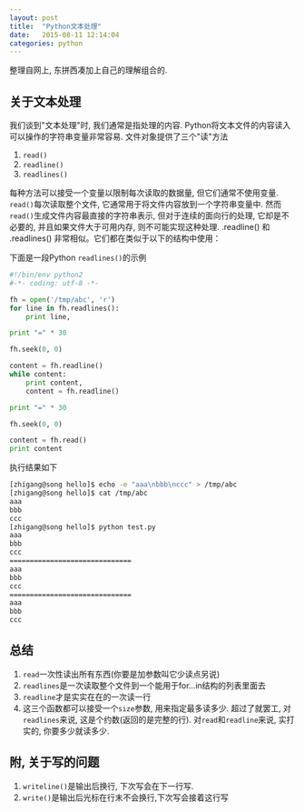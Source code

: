 ```yaml
---
layout: post
title:  "Python文本处理"
date:   2015-08-11 12:14:04
categories: python
---
```


整理自网上, 东拼西凑加上自己的理解组合的.

## 关于文本处理

我们谈到"文本处理"时, 我们通常是指处理的内容. Python将文本文件的内容读入可以操作的字符串变量非常容易.
文件对象提供了三个"读"方法

1. `read()`
2. `readline()`
3. `readlines()`

每种方法可以接受一个变量以限制每次读取的数据量, 但它们通常不使用变量. `read()`每次读取整个文件, 它通常用于将文件内容放到一个字符串变量中.
然而`read()`生成文件内容最直接的字符串表示, 但对于连续的面向行的处理, 它却是不必要的, 并且如果文件大于可用内存, 则不可能实现这种处理.
.readline() 和 .readlines() 非常相似。它们都在类似于以下的结构中使用：

下面是一段Python `readlines()`的示例

```python
#!/bin/env python2
#-*- coding: utf-8 -*-

fh = open('/tmp/abc', 'r')
for line in fh.readlines():
    print line,

print "=" * 30

fh.seek(0, 0)

content = fh.readline()
while content:
    print content,
    content = fh.readline()

print "=" * 30

fh.seek(0, 0)

content = fh.read()
print content
```

执行结果如下

```bash
[zhigang@song hello]$ echo -e "aaa\nbbb\nccc" > /tmp/abc 
[zhigang@song hello]$ cat /tmp/abc 
aaa
bbb
ccc
[zhigang@song hello]$ python test.py 
aaa
bbb
ccc
==============================
aaa
bbb
ccc
==============================
aaa
bbb
ccc
```

## 总结

1. `read`一次性读出所有东西(你要是加参数叫它少读点另说)
2. `readlines`是一次读取整个文件到一个能用于for...in结构的列表里面去
3. `readline`才是实实在在的一次读一行
4. 这三个函数都可以接受一个`size`参数, 用来指定最多读多少. 超过了就罢工, 对`readlines`来说,
   这是个约数(返回的是完整的行). 对`read`和`readline`来说, 实打实的, 你要多少就读多少.

## 附, 关于写的问题

1. `writeline()`是输出后换行, 下次写会在下一行写.
2. `write()`是输出后光标在行末不会换行,下次写会接着这行写

